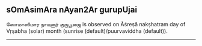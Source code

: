 ## sOmAsimAra nAyan2Ar gurupUjai

ஸோமாஸிமார நாயனார் குருபூஜை is observed on Āśreṣā nakṣhatram day of Vṛṣabha (solar) month (sunrise (default)/puurvaviddha (default)).


---

